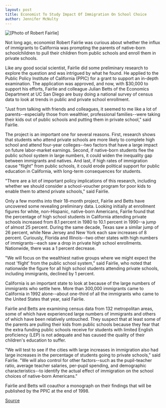 ```yaml
---
layout: post
title: Economist To Study Impact Of Immigration On School Choice
author: Jennifer McNulty
---
```


![\[Photo of Robert Fairlie\]][1]

Not long ago, economist Robert Fairlie was curious about whether the influx of immigrants to California was prompting the parents of native-born schoolchildren to pull their children from public schools and enroll them in private schools.

Like any good social scientist, Fairlie did some preliminary research to explore the question and was intrigued by what he found. He applied to the Public Policy Institute of California (PPIC) for a grant to support an in-depth examination. The application was approved, and now, with $30,000 to support his efforts, Fairlie and colleague Julian Betts of the Economics Department at UC San Diego are busy doing a national survey of census data to look at trends in public and private school enrollment.

"Just from talking with friends and colleagues, it seemed to me like a lot of parents--especially those from wealthier, professional families--were taking their kids out of public schools and putting them in private school," said Fairlie.

The project is an important one for several reasons. First, research shows that students who attend private schools are more likely to complete high school and attend four-year colleges--two factors that have a large impact on future labor-market earnings. Second, if native-born students flee the public school system in large numbers, it could widen the inequality gap between immigrants and natives. And last, if high rates of immigration cause "flight" from public schools, it could erode political support for public education in California, with long-term consequences for students.

"There are a lot of important policy implications of this research, including whether we should consider a school-voucher program for poor kids to enable them to attend private schools," said Fairlie.

Only a few months into their 18-month project, Fairlie and Betts have uncovered some revealing preliminary data. Looking initially at enrollment figures for white, non-Hispanic, native-born Americans, Fairlie found that the percentage of high school students in California attending private schools increased from 8.1 percent in 1980 to 10.1 percent in 1990--a jump of almost 25 percent. During the same decade, Texas saw a similar jump of 26 percent, while New Jersey and New York each saw increases of 8 percent. Curiously, Florida and Illinois--two other states with high numbers of immigrants--each saw a drop in private high school enrollments. Nationwide, there was a 1 percent decrease.

"We will focus on the wealthiest native groups where we might expect the most 'flight' from the public school system," said Fairlie, who noted that nationwide the figure for all high school students attending private schools, including immigrants, declined by 1 percent.

California is an important state to look at because of the large numbers of immigrants who settle here. More than 300,000 immigrants came to California in 1992 alone--about one-third of all the immigrants who came to the United States that year, said Fairlie.

Fairlie and Betts are examining census data from 132 metropolitan areas, some of which have experienced large numbers of immigrants and others of which have been relatively untouched. They suspect that at least some of the parents are pulling their kids from public schools because they fear that the extra funding public schools receive for students with limited English proficiency (LEP) is not adequate and has caused the quality of their children's education to suffer.

"We will test to see if the cities with large increases in immigration also had large increases in the percentage of students going to private schools," said Fairlie. "We will also control for other factors--such as the pupil-teacher ratio, average teacher salaries, per-pupil spending, and demographic characteristics--to identify the actual effect of immigration on the school choices of native-born Americans."

Fairlie and Betts will coauthor a monograph on their findings that will be published by the PPIC at the end of 1998.

[1]: http://www1.ucsc.edu/oncampus/art/fairlie_robert.98-01-12.gif

[Source](http://www1.ucsc.edu/oncampus/currents/97-98/01-12/fairlie.htm "Permalink to Robert Fairlie study of immigration impact on school choice: 01-12-98")
